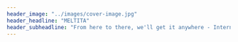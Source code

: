 ```yaml
---
header_image: "../images/cover-image.jpg"
header_headline: "MELTITA"
header_subheadline: "From here to there, we'll get it anywhere - International cargo transportation by all modes of transport"
---
```

